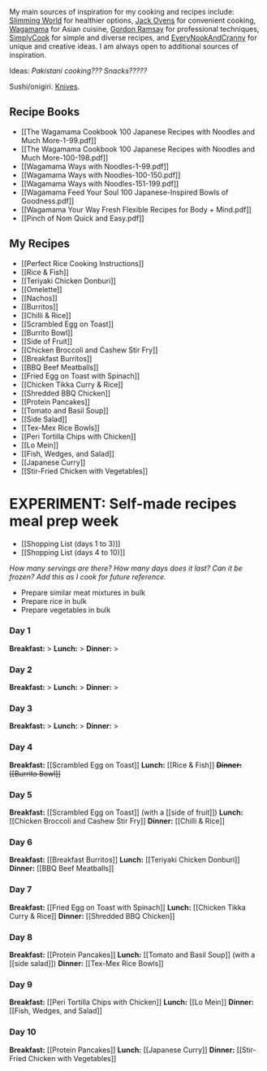 My main sources of inspiration for my cooking and recipes include: [Slimming World](https://www.slimmingworld.co.uk/) for healthier options, [Jack Ovens](https://chefjackovens.com/recipes/) for convenient cooking, [Wagamama](https://www.wagamama.com/) for Asian cuisine, [Gordon Ramsay](https://www.gordonramsay.com/) for professional techniques, [SimplyCook](https://www.simplycook.com/) for simple and diverse recipes, and [EveryNookAndCranny](https://www.everynookandcranny.net/) for unique and creative ideas. I am always open to additional sources of inspiration.

Ideas: *Pakistani cooking??? Snacks?????*

Sushi/onigiri. [Knives](https://www.youtube.com/watch?v=Pd88VqUv2_w).

## Recipe Books
 - [[The Wagamama Cookbook 100 Japanese Recipes with Noodles and Much More-1-99.pdf]]
 - [[The Wagamama Cookbook 100 Japanese Recipes with Noodles and Much More-100-198.pdf]]
 - [[Wagamama Ways with Noodles-1-99.pdf]]
 - [[Wagamama Ways with Noodles-100-150.pdf]]
 - [[Wagamama Ways with Noodles-151-199.pdf]]
 - [[Wagamama Feed Your Soul 100 Japanese-Inspired Bowls of Goodness.pdf]]
 - [[Wagamama Your Way Fresh Flexible Recipes for Body + Mind.pdf]]
 - [[Pinch of Nom Quick and Easy.pdf]]
## My Recipes
- [[Perfect Rice Cooking Instructions]]
- [[Rice & Fish]]
- [[Teriyaki Chicken Donburi]]
- [[Omelette]]
- [[Nachos]]
- [[Burritos]]
- [[Chilli & Rice]]
- [[Scrambled Egg on Toast]]
- [[Burrito Bowl]]
- [[Side of Fruit]]
- [[Chicken Broccoli and Cashew Stir Fry]]
- [[Breakfast Burritos]]
- [[BBQ Beef Meatballs]]
- [[Fried Egg on Toast with Spinach]]
- [[Chicken Tikka Curry & Rice]]
- [[Shredded BBQ Chicken]]
- [[Protein Pancakes]]
- [[Tomato and Basil Soup]]
- [[Side Salad]]
- [[Tex-Mex Rice Bowls]]
- [[Peri Tortilla Chips with Chicken]]
- [[Lo Mein]]
- [[Fish, Wedges, and Salad]]
- [[Japanese Curry]]
- [[Stir-Fried Chicken with Vegetables]]
# EXPERIMENT: Self-made recipes meal prep week
- [[Shopping List (days 1 to 3)]]
- [[Shopping List (days 4 to 10)]]

*How many servings are there? How many days does it last? Can it be frozen? Add this as I cook for future reference.*

 - Prepare similar meat mixtures in bulk
 - Prepare rice in bulk
 - Prepare vegetables in bulk
### Day 1
**Breakfast:** >
**Lunch:** >
**Dinner:** >
### Day 2
**Breakfast:** >
**Lunch:** >
**Dinner:** >
### Day 3
**Breakfast:** >
**Lunch:** >
**Dinner:** >
### Day 4
**Breakfast:** [[Scrambled Egg on Toast]]
**Lunch:** [[Rice & Fish]]
~~**Dinner:** [[Burrito Bowl]]~~
### Day 5
**Breakfast:** [[Scrambled Egg on Toast]] (with a [[side of fruit]])
**Lunch:** [[Chicken Broccoli and Cashew Stir Fry]]
**Dinner:** [[Chilli & Rice]]
### Day 6
**Breakfast:** [[Breakfast Burritos]]
**Lunch:** [[Teriyaki Chicken Donburi]]
**Dinner:** [[BBQ Beef Meatballs]]
### Day 7
**Breakfast:** [[Fried Egg on Toast with Spinach]]
**Lunch:** [[Chicken Tikka Curry & Rice]]
**Dinner:** [[Shredded BBQ Chicken]]
### Day 8
**Breakfast:** [[Protein Pancakes]]
**Lunch:** [[Tomato and Basil Soup]] (with a [[side salad]])
**Dinner:** [[Tex-Mex Rice Bowls]]
### Day 9
**Breakfast:** [[Peri Tortilla Chips with Chicken]]
**Lunch:** [[Lo Mein]]
**Dinner:** [[Fish, Wedges, and Salad]]
### Day 10
**Breakfast:** [[Protein Pancakes]]
**Lunch:** [[Japanese Curry]]
**Dinner:** [[Stir-Fried Chicken with Vegetables]]